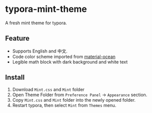 # typora-mint-theme

A fresh mint theme for typora.

## Feature

- Supports English and 中文.
- Code color scheme imported from [material-ocean](https://codemirror.net/theme/material-ocean.css)
- Legible math block with dark background and white text
## Install

1. Download `Mint.css` and `Mint` folder
2. Open Theme Folder from `Preference Panel` → `Appearance` section.
3. Copy `Mint.css` and `Mint` folder into the newly opened folder.
4. Restart typora, then select `Mint` from `Themes` menu.

